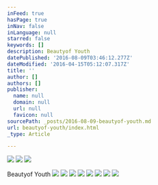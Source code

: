 ```yaml
---
inFeed: true
hasPage: true
inNav: false
inLanguage: null
starred: false
keywords: []
description: Beautyof Youth
datePublished: '2016-08-09T03:46:12.277Z'
dateModified: '2016-04-15T05:12:07.317Z'
title: ''
author: []
authors: []
publisher:
  name: null
  domain: null
  url: null
  favicon: null
sourcePath: _posts/2016-08-09-beautyof-youth.md
url: beautyof-youth/index.html
_type: Article

---
```

![](https://the-grid-user-content.s3-us-west-2.amazonaws.com/83c11a2c-f634-4266-8954-cff328ab0a5c.jpg)
![](https://the-grid-user-content.s3-us-west-2.amazonaws.com/5d3d4679-af9c-43fe-8bd9-8f3fe504e1ce.jpg)
![](https://the-grid-user-content.s3-us-west-2.amazonaws.com/86be7457-76db-4cbd-a176-1e12fbd7eddb.jpg)

Beautyof Youth
![](https://the-grid-user-content.s3-us-west-2.amazonaws.com/0632c45f-b440-4fea-84e9-c89200782f56.jpg)
![](https://the-grid-user-content.s3-us-west-2.amazonaws.com/efd349eb-b2f0-4e02-8fa5-b770dcd757f1.jpg)
![](https://the-grid-user-content.s3-us-west-2.amazonaws.com/bb2edf85-880c-43a5-806b-f99c7d579ab8.jpg)
![](https://the-grid-user-content.s3-us-west-2.amazonaws.com/9aa6184c-456a-4f38-8e37-07c271b31de2.jpg)
![](https://the-grid-user-content.s3-us-west-2.amazonaws.com/7d7e5c52-683b-433c-a55c-222c3fb9c4b6.jpg)
![](https://the-grid-user-content.s3-us-west-2.amazonaws.com/c0e95fa9-a62f-4ea2-b8ad-b3197a932ebc.jpg)
![](https://the-grid-user-content.s3-us-west-2.amazonaws.com/a87e6dff-a73c-4c46-8262-a6f1848f3bd5.jpg)
![](https://the-grid-user-content.s3-us-west-2.amazonaws.com/24302031-c5ae-4441-899d-e875a3296c86.jpg)